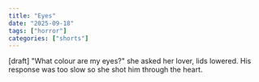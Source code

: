 ```yaml
---
title: "Eyes"
date: "2025-09-18"
tags: ["horror"]
categories: ["shorts"]
---
```


[draft]
"What colour are my eyes?" she asked her lover, lids lowered. His response was too slow so she shot him through the heart.
